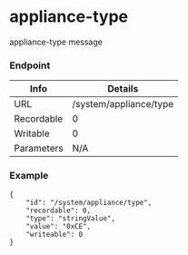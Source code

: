 # appliance-type

appliance-type message


### Endpoint

| Info  | Details |
| ------------- | ------------- |
| URL   | /system/appliance/type   |
| Recordable   | 0   |
| Writable   | 0   |
| Parameters  | N/A  |

### Example
```
{
    "id": "/system/appliance/type",
    "recordable": 0,
    "type": "stringValue",
    "value": "0xCE",
    "writeable": 0
}
```

